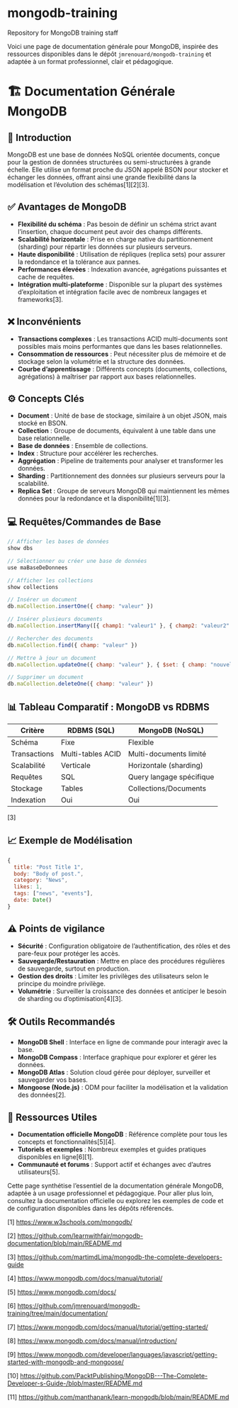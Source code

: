 # mongodb-training
Repository for MongoDB training staff

Voici une page de documentation générale pour MongoDB, inspirée des ressources disponibles dans le dépôt `jmrenouard/mongodb-training` et adaptée à un format professionnel, clair et pédagogique.

# 🏗️ Documentation Générale MongoDB

## 📖 Introduction

MongoDB est une base de données NoSQL orientée documents, conçue pour la gestion de données structurées ou semi-structurées à grande échelle. Elle utilise un format proche du JSON appelé BSON pour stocker et échanger les données, offrant ainsi une grande flexibilité dans la modélisation et l’évolution des schémas[1][2][3].

## ✅ Avantages de MongoDB

- **Flexibilité du schéma** : Pas besoin de définir un schéma strict avant l’insertion, chaque document peut avoir des champs différents.
- **Scalabilité horizontale** : Prise en charge native du partitionnement (sharding) pour répartir les données sur plusieurs serveurs.
- **Haute disponibilité** : Utilisation de répliques (replica sets) pour assurer la redondance et la tolérance aux pannes.
- **Performances élevées** : Indexation avancée, agrégations puissantes et cache de requêtes.
- **Intégration multi-plateforme** : Disponible sur la plupart des systèmes d’exploitation et intégration facile avec de nombreux langages et frameworks[3].

## ❌ Inconvénients

- **Transactions complexes** : Les transactions ACID multi-documents sont possibles mais moins performantes que dans les bases relationnelles.
- **Consommation de ressources** : Peut nécessiter plus de mémoire et de stockage selon la volumétrie et la structure des données.
- **Courbe d’apprentissage** : Différents concepts (documents, collections, agrégations) à maîtriser par rapport aux bases relationnelles.

## ⚙️ Concepts Clés

- **Document** : Unité de base de stockage, similaire à un objet JSON, mais stocké en BSON.
- **Collection** : Groupe de documents, équivalent à une table dans une base relationnelle.
- **Base de données** : Ensemble de collections.
- **Index** : Structure pour accélérer les recherches.
- **Aggrégation** : Pipeline de traitements pour analyser et transformer les données.
- **Sharding** : Partitionnement des données sur plusieurs serveurs pour la scalabilité.
- **Replica Set** : Groupe de serveurs MongoDB qui maintiennent les mêmes données pour la redondance et la disponibilité[1][3].

## 💻 Requêtes/Commandes de Base

```javascript
// Afficher les bases de données
show dbs

// Sélectionner ou créer une base de données
use maBaseDeDonnees

// Afficher les collections
show collections

// Insérer un document
db.maCollection.insertOne({ champ: "valeur" })

// Insérer plusieurs documents
db.maCollection.insertMany([{ champ1: "valeur1" }, { champ2: "valeur2" }])

// Rechercher des documents
db.maCollection.find({ champ: "valeur" })

// Mettre à jour un document
db.maCollection.updateOne({ champ: "valeur" }, { $set: { champ: "nouvelleValeur" } })

// Supprimer un document
db.maCollection.deleteOne({ champ: "valeur" })
```


## 📊 Tableau Comparatif : MongoDB vs RDBMS

| Critère            | RDBMS (SQL)           | MongoDB (NoSQL)         |
|--------------------|-----------------------|-------------------------|
| Schéma             | Fixe                  | Flexible                |
| Transactions       | Multi-tables ACID     | Multi-documents limité  |
| Scalabilité        | Verticale             | Horizontale (sharding)  |
| Requêtes           | SQL                   | Query langage spécifique|
| Stockage           | Tables                | Collections/Documents   |
| Indexation         | Oui                   | Oui                     |

[3]

## 📈 Exemple de Modélisation

```javascript
{
  title: "Post Title 1",
  body: "Body of post.",
  category: "News",
  likes: 1,
  tags: ["news", "events"],
  date: Date()
}
```


## ⚠️ Points de vigilance

- **Sécurité** : Configuration obligatoire de l’authentification, des rôles et des pare-feux pour protéger les accès.
- **Sauvegarde/Restauration** : Mettre en place des procédures régulières de sauvegarde, surtout en production.
- **Gestion des droits** : Limiter les privilèges des utilisateurs selon le principe du moindre privilège.
- **Volumétrie** : Surveiller la croissance des données et anticiper le besoin de sharding ou d’optimisation[4][3].

## 🛠️ Outils Recommandés

- **MongoDB Shell** : Interface en ligne de commande pour interagir avec la base.
- **MongoDB Compass** : Interface graphique pour explorer et gérer les données.
- **MongoDB Atlas** : Solution cloud gérée pour déployer, surveiller et sauvegarder vos bases.
- **Mongoose (Node.js)** : ODM pour faciliter la modélisation et la validation des données[2].

## 🔗 Ressources Utiles

- **Documentation officielle MongoDB** : Référence complète pour tous les concepts et fonctionnalités[5][4].
- **Tutoriels et exemples** : Nombreux exemples et guides pratiques disponibles en ligne[6][1].
- **Communauté et forums** : Support actif et échanges avec d’autres utilisateurs[5].

Cette page synthétise l’essentiel de la documentation générale MongoDB, adaptée à un usage professionnel et pédagogique. Pour aller plus loin, consultez la documentation officielle ou explorez les exemples de code et de configuration disponibles dans les dépôts référencés.

[1] https://www.w3schools.com/mongodb/

[2] https://github.com/learnwithfair/mongodb-documentation/blob/main/README.md

[3] https://github.com/martimdLima/mongodb-the-complete-developers-guide

[4] https://www.mongodb.com/docs/manual/tutorial/

[5] https://www.mongodb.com/docs/

[6] https://github.com/jmrenouard/mongodb-training/tree/main/documentation/

[7] https://www.mongodb.com/docs/manual/tutorial/getting-started/

[8] https://www.mongodb.com/docs/manual/introduction/

[9] https://www.mongodb.com/developer/languages/javascript/getting-started-with-mongodb-and-mongoose/

[10] https://github.com/PacktPublishing/MongoDB---The-Complete-Developer-s-Guide-/blob/master/README.md

[11] https://github.com/manthanank/learn-mongodb/blob/main/README.md